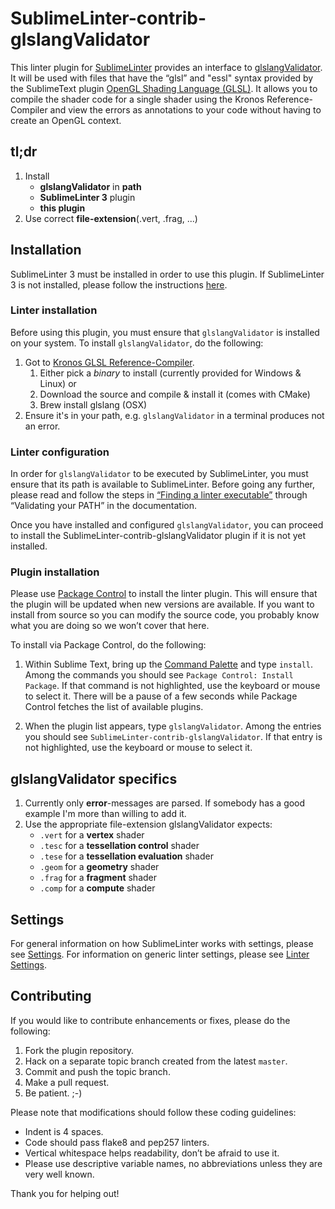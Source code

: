 SublimeLinter-contrib-glslangValidator
================================

This linter plugin for [SublimeLinter][docs] provides an interface to [glslangValidator](https://github.com/numb3r23/SublimeLinter-contrib-glsl). It will be used with files that have the “glsl” and "essl" syntax provided by the SublimeText plugin [OpenGL Shading Language (GLSL)](https://github.com/euler0/sublime-glsl). It allows you to compile the shader code for a single shader using the Kronos Reference-Compiler and view the errors as annotations to your code without having to create an OpenGL context.

## tl;dr
1. Install  
    - **glslangValidator** in **path**
    - **SublimeLinter 3** plugin
    - **this plugin**
2. Use correct **file-extension**(.vert, .frag, ...)

## Installation
SublimeLinter 3 must be installed in order to use this plugin. If SublimeLinter 3 is not installed, please follow the instructions [here][installation].

### Linter installation
Before using this plugin, you must ensure that `glslangValidator` is installed on your system. To install `glslangValidator`, do the following:

1. Got to [Kronos GLSL Reference-Compiler](https://www.khronos.org/opengles/sdk/tools/Reference-Compiler/).
    1. Either pick a *binary* to install (currently provided for Windows & Linux) or
    2. Download the source and compile & install it (comes with CMake)
    3. Brew install glslang (OSX)
2. Ensure it's in your path, e.g. ```glslangValidator``` in a terminal produces not an error.

### Linter configuration
In order for `glslangValidator` to be executed by SublimeLinter, you must ensure that its path is available to SublimeLinter. Before going any further, please read and follow the steps in [“Finding a linter executable”](http://sublimelinter.readthedocs.org/en/latest/troubleshooting.html#finding-a-linter-executable) through “Validating your PATH” in the documentation.

Once you have installed and configured `glslangValidator`, you can proceed to install the SublimeLinter-contrib-glslangValidator plugin if it is not yet installed.

### Plugin installation
Please use [Package Control][pc] to install the linter plugin. This will ensure that the plugin will be updated when new versions are available. If you want to install from source so you can modify the source code, you probably know what you are doing so we won’t cover that here.

To install via Package Control, do the following:

1. Within Sublime Text, bring up the [Command Palette][cmd] and type `install`. Among the commands you should see `Package Control: Install Package`. If that command is not highlighted, use the keyboard or mouse to select it. There will be a pause of a few seconds while Package Control fetches the list of available plugins.

1. When the plugin list appears, type `glslangValidator`. Among the entries you should see `SublimeLinter-contrib-glslangValidator`. If that entry is not highlighted, use the keyboard or mouse to select it.

## glslangValidator specifics
1. Currently only **error**-messages are parsed. If somebody has a good example I'm more than willing to add it.
2. Use the appropriate file-extension glslangValidator expects:
    - ```.vert``` for a **vertex** shader
    - ```.tesc``` for a **tessellation control** shader
    - ```.tese``` for a **tessellation evaluation** shader
    - ```.geom``` for a **geometry** shader
    - ```.frag``` for a **fragment** shader
    - ```.comp``` for a **compute** shader

## Settings
For general information on how SublimeLinter works with settings, please see [Settings][settings]. For information on generic linter settings, please see [Linter Settings][linter-settings].

## Contributing
If you would like to contribute enhancements or fixes, please do the following:

1. Fork the plugin repository.
1. Hack on a separate topic branch created from the latest `master`.
1. Commit and push the topic branch.
1. Make a pull request.
1. Be patient.  ;-)

Please note that modifications should follow these coding guidelines:

- Indent is 4 spaces.
- Code should pass flake8 and pep257 linters.
- Vertical whitespace helps readability, don’t be afraid to use it.
- Please use descriptive variable names, no abbreviations unless they are very well known.

Thank you for helping out!

[docs]: http://sublimelinter.readthedocs.org
[installation]: http://sublimelinter.readthedocs.org/en/latest/installation.html
[locating-executables]: http://sublimelinter.readthedocs.org/en/latest/usage.html#how-linter-executables-are-located
[pc]: https://sublime.wbond.net/installation
[cmd]: http://docs.sublimetext.info/en/sublime-text-3/extensibility/command_palette.html
[settings]: http://sublimelinter.readthedocs.org/en/latest/settings.html
[linter-settings]: http://sublimelinter.readthedocs.org/en/latest/linter_settings.html
[inline-settings]: http://sublimelinter.readthedocs.org/en/latest/settings.html#inline-settings
